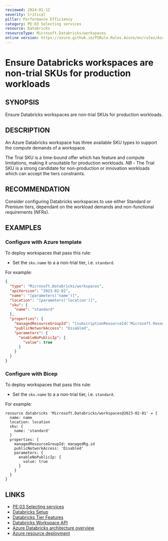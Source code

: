 ```yaml
---
reviewed: 2024-01-12
severity: Critical
pillar: Performance Efficiency
category: PE:03 Selecting services
resource: Databricks
resourceType: Microsoft.Databricks/workspaces
online version: https://azure.github.io/PSRule.Rules.Azure/en/rules/Azure.Databricks.SKU/
---
```


# Ensure Databricks workspaces are non-trial SKUs for production workloads

## SYNOPSIS

Ensure Databricks workspaces are non-trial SKUs for production workloads.

## DESCRIPTION

An Azure Databricks workspace has three available SKU types to support the compute demands of a workspace.

The Trial SKU is a time-bound offer which has feature and compute limitations, making it unsuitable for production workloads.
*NB* - The Trial SKU is a strong candidate for non-production or innovation workloads which can accept the tiers constraints.

## RECOMMENDATION

Consider configuring Databricks workspaces to use either Standard or Premium tiers,
dependant on the workload demands and non-functional requirements (NFRs).

## EXAMPLES

### Configure with Azure template

To deploy workspaces that pass this rule:

- Set the `sku.name` to a a non-trial tier, i.e. `standard`.

For example:

```json
{
  "type": "Microsoft.Databricks/workspaces",
  "apiVersion": "2023-02-01",
  "name": "[parameters('name')]",
  "location": "[parameters('location')]",
  "sku": {
    "name": "standard"
  },
  "properties": {
    "managedResourceGroupId": "[subscriptionResourceId('Microsoft.Resources/resourceGroups', 'example-mg')]",
    "publicNetworkAccess": "Disabled",
    "parameters": {
      "enableNoPublicIp": {
        "value": true
      }
    }
  }
}
```

### Configure with Bicep

To deploy workspaces that pass this rule:

- Set the `sku.name` to a a non-trial tier, i.e. `standard`.

For example:

```bicep
resource databricks 'Microsoft.Databricks/workspaces@2023-02-01' = {
  name: name
  location: location
  sku: {
    name: 'standard'
  }
  properties: {
    managedResourceGroupId: managedRg.id
    publicNetworkAccess: 'Disabled'
    parameters: {
      enableNoPublicIp: {
        value: true
      }
    }
  }
}
```

## LINKS

- [PE:03 Selecting services](https://learn.microsoft.com/azure/well-architected/performance-efficiency/select-services)
- [Databricks Setup](https://learn.microsoft.com/azure/databricks/getting-started)
- [Databricks Tier Features](https://azure.microsoft.com/pricing/details/databricks)
- [Databricks Workspace API](https://learn.microsoft.com/azure/templates/Microsoft.Databricks/workspaces)
- [Azure Databricks architecture overview](https://learn.microsoft.com/azure/databricks/getting-started/overview)
- [Azure resource deployment](https://learn.microsoft.com/azure/templates/microsoft.databricks/workspaces)
